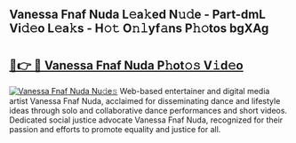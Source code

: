 ## Vanessa Fnaf Nuda L𝚎a𝚔ed N𝚞𝚍e - Part-dmL Vi𝚍𝚎o L𝚎a𝚔s - H𝚘𝚝 O𝚗𝚕yf𝚊ns P𝚑𝚘tos bgXAg

# <h2><a href="http://kf6p7j0.oniu.top/?m=Vanessa+Fnaf+Nuda">🔗👉 🔴 Vanessa Fnaf Nuda P𝚑ot𝚘𝚜 V𝚒d𝚎o</a></h2>

[![Vanessa Fnaf Nuda Nu𝚍e𝚜](https://i.imgur.com/0qMVB7G.gif)](http://kf6p7j0.oniu.top/?m=Vanessa+Fnaf+Nuda)
Web-based entertainer and digital media artist Vanessa Fnaf Nuda, acclaimed for disseminating dance and lifestyle ideas through solo and collaborative dance performances and short videos. Dedicated social justice advocate Vanessa Fnaf Nuda, recognized for their passion and efforts to promote equality and justice for all.  
